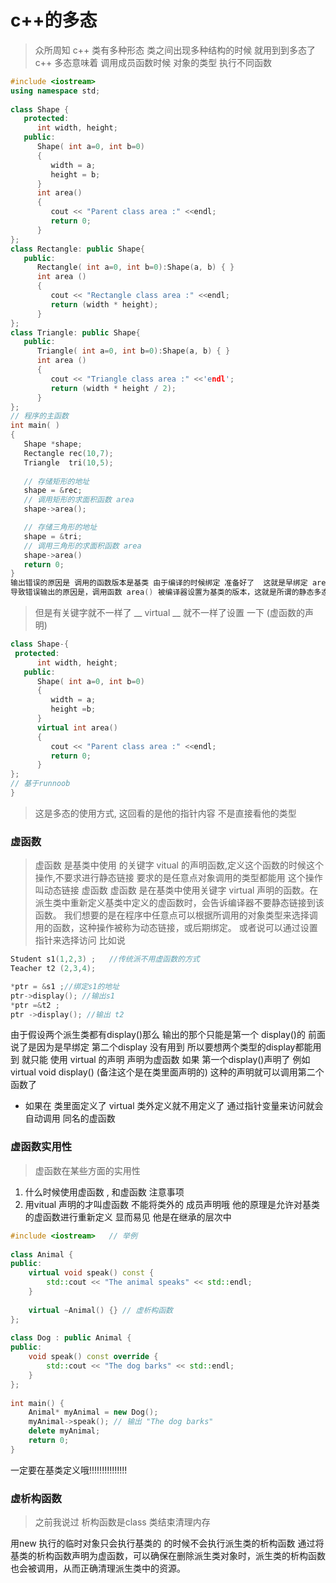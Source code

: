 # c++的多态 
> 众所周知 c++ 类有多种形态 类之间出现多种结构的时候 就用到到多态了 c++ 多态意味着 调用成员函数时候 对象的类型 执行不同函数 

```c++ 
#include <iostream> 
using namespace std;
 
class Shape {
   protected:
      int width, height;
   public:
      Shape( int a=0, int b=0)
      {
         width = a;
         height = b;
      }
      int area()
      {
         cout << "Parent class area :" <<endl;
         return 0;
      }
};
class Rectangle: public Shape{
   public:
      Rectangle( int a=0, int b=0):Shape(a, b) { }
      int area ()
      { 
         cout << "Rectangle class area :" <<endl;
         return (width * height); 
      }
};
class Triangle: public Shape{
   public:
      Triangle( int a=0, int b=0):Shape(a, b) { }
      int area ()
      { 
         cout << "Triangle class area :" <<'endl';
         return (width * height / 2); 
      }
};
// 程序的主函数
int main( )
{
   Shape *shape;
   Rectangle rec(10,7);
   Triangle  tri(10,5);
 
   // 存储矩形的地址
   shape = &rec;
   // 调用矩形的求面积函数 area 
   shape->area();

   // 存储三角形的地址
   shape = &tri;
   // 调用三角形的求面积函数 area
   shape->area()  
   return 0;
}
输出错误的原因是 调用的函数版本是基类 由于编译的时候绑定 准备好了  这就是早绑定 area() 在调用的时候就准备好了
导致错误输出的原因是，调用函数 area() 被编译器设置为基类的版本，这就是所谓的静态多态，或静态链接 - 函数调用在程序执行前就准备好了
```
> 但是有关键字就不一样了 __ virtual __ 就不一样了设置 一下 (虚函数的声明)
```c++
class Shape-{
 protected:
      int width, height;
   public:
      Shape( int a=0, int b=0)
      {
         width = a;
         height =b;
      }
      virtual int area()
      {
         cout << "Parent class area :" <<endl;
         return 0;
      }
};
// 基于runnoob
}

```
> 这是多态的使用方式, 这回看的是他的指针内容 不是直接看他的类型 

### 虚函数
> 虚函数 是基类中使用 的关键字 vitual 的声明函数,定义这个函数的时候这个操作,不要求进行静态链接 要求的是任意点对象调用的类型都能用 这个操作叫动态链接
> 虚函数
> 虚函数 是在基类中使用关键字 virtual 声明的函数。在派生类中重新定义基类中定义的虚函数时，会告诉编译器不要静态链接到该函数。
> 我们想要的是在程序中任意点可以根据所调用的对象类型来选择调用的函数，这种操作被称为动态链接，或后期绑定。
> 或者说可以通过设置指针来选择访问 比如说
```c++
Student s1(1,2,3) ;   //传统派不用虚函数的方式
Teacher t2 (2,3,4);

*ptr = &s1 ;//绑定s1的地址
ptr->display(); //输出s1
*ptr =&t2 ;
ptr ->display(); //输出 t2 
```
由于假设两个派生类都有display()那么 输出的那个只能是第一个 display()的 前面说了是因为是早绑定 第二个display 没有用到 
所以要想两个类型的display都能用到 就只能 使用 virtual 的声明 声明为虚函数  如果 第一个display()声明了 例如 virtual void display()  (备注这个是在类里面声明的) 这种的声明就可以调用第二个函数了

* 如果在 类里面定义了 virtual 类外定义就不用定义了  通过指针变量来访问就会自动调用 同名的虚函数 

### 虚函数实用性
> 虚函数在某些方面的实用性 
1. 什么时候使用虚函数 , 和虚函数 注意事项
2. 用vitual 声明的才叫虚函数  不能将类外的 成员声明哦 他的原理是允许对基类的虚函数进行重新定义 显而易见 他是在继承的层次中 
```c++
#include <iostream>   // 举例
  
class Animal {  
public:  
    virtual void speak() const {  
        std::cout << "The animal speaks" << std::endl;  
    }  
  
    virtual ~Animal() {} // 虚析构函数  
};  
  
class Dog : public Animal {  
public:  
    void speak() const override {  
        std::cout << "The dog barks" << std::endl;  
    }  
};  
  
int main() {  
    Animal* myAnimal = new Dog();  
    myAnimal->speak(); // 输出 "The dog barks"  
    delete myAnimal;  
    return 0;  
}

```
一定要在基类定义哦!!!!!!!!!!!!!!!

### 虚析构函数
> 之前我说过 析构函数是class 类结束清理内存

用new 执行的临时对象只会执行基类的 的时候不会执行派生类的析构函数 通过将基类的析构函数声明为虚函数，可以确保在删除派生类对象时，派生类的析构函数也会被调用，从而正确清理派生类中的资源。


